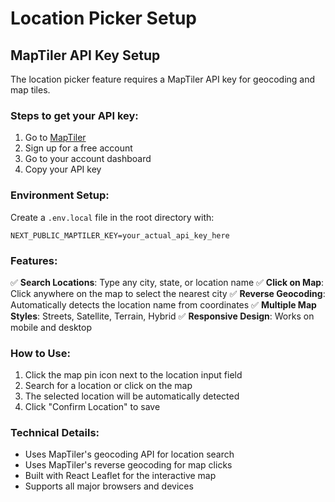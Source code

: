 # Location Picker Setup

## MapTiler API Key Setup

The location picker feature requires a MapTiler API key for geocoding and map tiles.

### Steps to get your API key:

1. Go to [MapTiler](https://www.maptiler.com/)
2. Sign up for a free account
3. Go to your account dashboard
4. Copy your API key

### Environment Setup:

Create a `.env.local` file in the root directory with:

```
NEXT_PUBLIC_MAPTILER_KEY=your_actual_api_key_here
```

### Features:

✅ **Search Locations**: Type any city, state, or location name
✅ **Click on Map**: Click anywhere on the map to select the nearest city
✅ **Reverse Geocoding**: Automatically detects the location name from coordinates
✅ **Multiple Map Styles**: Streets, Satellite, Terrain, Hybrid
✅ **Responsive Design**: Works on mobile and desktop

### How to Use:

1. Click the map pin icon next to the location input field
2. Search for a location or click on the map
3. The selected location will be automatically detected
4. Click "Confirm Location" to save

### Technical Details:

- Uses MapTiler's geocoding API for location search
- Uses MapTiler's reverse geocoding for map clicks
- Built with React Leaflet for the interactive map
- Supports all major browsers and devices 